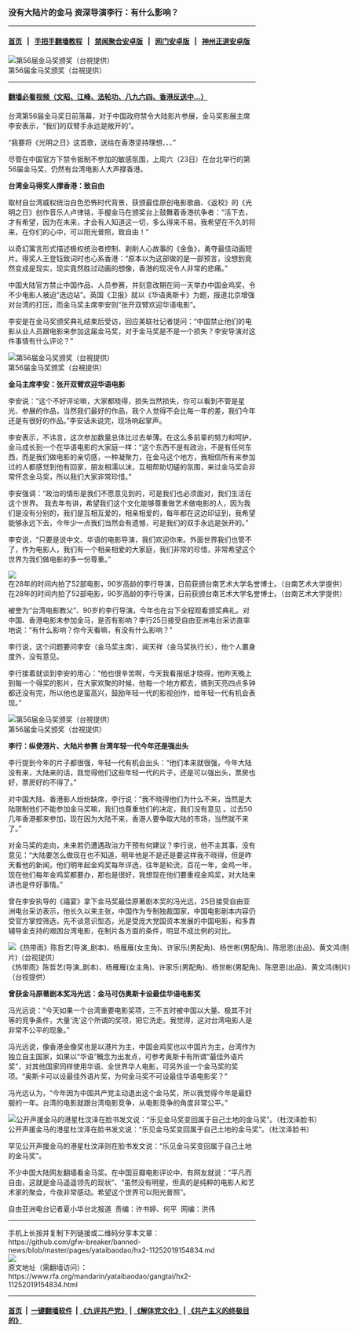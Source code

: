 ### 没有大陆片的金马    资深导演李行：有什么影响？
------------------------

#### [首页](https://github.com/gfw-breaker/banned-news/blob/master/README.md) &nbsp;&nbsp;|&nbsp;&nbsp; [手把手翻墙教程](https://github.com/gfw-breaker/guides/wiki) &nbsp;&nbsp;|&nbsp;&nbsp; [禁闻聚合安卓版](https://github.com/gfw-breaker/bn-android) &nbsp;&nbsp;|&nbsp;&nbsp; [网门安卓版](https://github.com/oGate2/oGate) &nbsp;&nbsp;|&nbsp;&nbsp; [神州正道安卓版](https://github.com/SzzdOgate/update) 



<div id="headerimg">
 <img alt="第56届金马奖颁奖（台視提供）" src="https://www.rfa.org/mandarin/yataibaodao/gangtai/hx2-11252019154834.html/1125d.jpg/@@images/b36a723e-df1c-400c-ad83-1d3146ef40ae.jpeg" title="第56届金马奖颁奖（台視提供）"/>
 <div id="headerimgcontents">
  <div id="headerimgcaption">
   <span>
    第56届金马奖颁奖（台視提供）
   </span>
   <!-- zoomattribute -->
  </div>
  <!-- headerimgcaption -->
 </div>
 <!-- headerimagecontents -->
</div>

<hr/>


#### [翻墙必看视频（文昭、江峰、法轮功、八九六四、香港反送中...）](https://github.com/gfw-breaker/banned-news/blob/master/pages/links.md)

<div id="storytext">
 <div>
  <div class="slot_header">
  </div>
 </div>
 <p>
 </p>
 <p>
  台湾第56届金马奖日前落幕，对于中国政府禁令大陆影片参展，金马奖影展主席李安表示，“我们的双臂手永远是敞开的”。
 </p>
 <p>
  “我要将《光明之日》这首歌，送给在香港坚持理想、、、”
 </p>
 <p>
  尽管在中国官方下禁令抵制不参加的敏感氛围，上周六（23日）在台北举行的第56届金马奖，仍然有台湾电影人大声撑香港。
 </p>
 <p>
 </p>
 <p>
 </p>
 <p>
  <b>
   台湾金马得奖人撑香港：致自由
  </b>
 </p>
 <p>
  取材自台湾威权统治白色恐怖时代背景，获颁最佳原创电影歌曲、《返校》的《光明之日》创作音乐人卢律铭，手握金马在颁奖台上鼓舞着香港抗争者：“活下去，才有希望，因为在未来，才会有人知道这一切，多么得来不易。我希望在不久的将来，在你们的心中，可以阳光普照，致自由！”
 </p>
 <p>
  以奇幻寓言形式描述极权统治者控制、剥削人心故事的《金鱼》，勇夺最佳动画短片。得奖人王登钰致词时也心系香港：“原本以为这部做的是一部预言，没想到竟然变成是现实，现实竟然胜过动画的想像，香港的现况令人非常的悲痛。”
 </p>
 <p>
  中国大陆官方禁止中国作品、人员参赛，并刻意改期在同一天举办中国金鸡奖，令不少电影人被迫“选边站”。英国《卫报》就以《华语奥斯卡》为题，报道北京增强对台湾的打压，而金马奖主席李安则“张开双臂欢迎华语电影”。
 </p>
 <p>
  李安是在金马奖颁奖典礼结束后受访，回应美联社记者提问：“中国禁止他们的电影从业人员跟电影来参加这届金马奖，对于金马奖是不是一个损失？李安导演对这件事情有什么评论？”
 </p>
 <p>
  <div class="image-inline captioned" style="width:700px;">
   <div style="width:700px;">
    <img alt="第56届金马奖颁奖（台視提供）" src="https://www.rfa.org/mandarin/yataibaodao/gangtai/hx2-11252019154834.html/1125b.jpg" title="第56届金马奖颁奖（台視提供）"/>
   </div>
   <div class="image-caption">
    <span style="width:700px;">
     第56届金马奖颁奖（台視提供）
    </span>
    <span class="copyright">
    </span>
   </div>
  </div>
 </p>
 <p>
  <b>
   金马主席李安：张开双臂欢迎华语电影
  </b>
 </p>
 <p>
  李安说：“这个不好评论嘛，大家都晓得，损失当然损失，你可以看到不管是星光、参展的作品，当然我们最好的作品，我个人觉得不会比每一年的差，我们今年还是有很好的作品。”李安话未说完，现场响起掌声。
 </p>
 <p>
  李安表示，不讳言，这次参加数量总体比过去单薄。在这么多前辈的努力和呵护，金马成长到一个在华语电影的大家庭一样：“这个东西不是有政治，不是有任何东西，而是我们做电影的亲切感，一种凝聚力，在金马这个地方，我相信所有来参加过的人都感觉到他有回家，朋友相濡以沫，互相帮助切磋的氛围，来过金马奖会非常怀念金马奖，所以我们大家非常珍惜。”
 </p>
 <p>
  李安强调：“政治的情形是我们不愿意见到的，可是我们也必须面对，我们生活在这个世界。 我去年有讲，希望我们这个文化能够尊重做艺术做电影的人，因为我们是没有分别的，我们是互相互爱的，相亲相爱的，每年都在这边印证到，我希望能够永远下去，今年少一点我们当然会有遗憾，可是我们的双手永远是张开的。”
 </p>
 <p>
  李安说，“只要是说中文、华语的电影导演，我们欢迎你来。外面世界我们也管不了，作为电影人，我们有一个相亲相爱的大家庭，我们非常的珍惜，非常希望这个世界为我们做电影的多一份尊重。”
 </p>
 <p>
  <div class="image-inline captioned" style="width:700px;">
   <div style="width:700px;">
    <img alt="在28年的时间内拍了52部电影，90岁高龄的李行导演，日前获颁台南艺术大学名誉博士。（台南艺术大学提供）" src="https://www.rfa.org/mandarin/yataibaodao/gangtai/hx2-11252019154834.html/1125a.jpg" title="在28年的时间内拍了52部电影，90岁高龄的李行导演，日前获颁台南艺术大学名誉博士。（台南艺术大学提供）"/>
   </div>
   <div class="image-caption">
    <span style="width:700px;">
     在28年的时间内拍了52部电影，90岁高龄的李行导演，日前获颁台南艺术大学名誉博士。（台南艺术大学提供）
    </span>
    <span class="copyright">
    </span>
   </div>
  </div>
 </p>
 <p>
  被誉为“台湾电影教父”、90岁的李行导演，今年也在台下全程观看颁奖典礼。对中国、香港电影未参加金马，是否有影响？李行25日接受自由亚洲电台采访直率地说：“有什么影响？你今天看嘛，有没有什么影响？”
 </p>
 <p>
  李行说，这个问题要问李安（金马奖主席）、闻天祥（金马奖执行长），他个人置身度外，没有意见。
 </p>
 <p>
  李行接着就谈到李安的用心：“他也很辛苦啊，今天我看报纸才晓得，他昨天晚上到每一个得奖的影片，在大家欢聚的时候，他每一个地方都去，搞到天亮四点多钟都还没有完，所以他也是蛮高兴，鼓励年轻一代的影视创作，给年轻一代有机会表现。”
 </p>
 <p>
  <div class="image-inline captioned" style="width:700px;">
   <div style="width:700px;">
    <img alt="第56届金马奖颁奖（台視提供）" src="https://www.rfa.org/mandarin/yataibaodao/gangtai/hx2-11252019154834.html/1125c.jpg" title="第56届金马奖颁奖（台視提供）"/>
   </div>
   <div class="image-caption">
    <span style="width:700px;">
     第56届金马奖颁奖（台視提供）
    </span>
    <span class="copyright">
    </span>
   </div>
  </div>
 </p>
 <p>
  <b>
   李行：纵使港片、大陆片参赛 台湾年轻一代今年还是强出头
  </b>
 </p>
 <p>
  李行提到今年的片子都很强，年轻一代有机会出头：“他们本来就很强，今年大陆没有来，大陆来的话，我觉得他们这些年轻一代的片子，还是可以强出头，票房也好，票房好的不得了。”
 </p>
 <p>
  对中国大陆、香港影人纷纷缺席，李行说：“我不晓得他们为什么不来，当然是大陆限制他们不能参加金马奖嘛，我们也尊重他们的决定，我们没有意见 。过去50几年香港都来参加，现在因为大陆不来，香港人要争取大陆的市场，当然就不来了。”
 </p>
 <p>
  对金马奖的走向，未来若仍遭遇政治力干预有何建议？李行说，他不主其事，没有意见：“大陆要怎么做现在也不知道，明年他是不是还是要这样我不晓得，但是昨天看他的新闻，他们明年起金鸡奖每年评选，往年是轮流，百花一年，金鸡一年，现在他们每年金鸡奖都要办，那也是很好，我想现在他们要重视金鸡奖，对大陆来讲也是件好事情。”
 </p>
 <p>
  曾在李安执导的《禧宴》拿下金马奖最佳原著剧本奖的冯光远，25日接受自由亚洲电台采访表示，他长久以来主张，中国作为专制独裁国家，中国电影剧本内容仍受官方掌控筛选，先不谈意识型态，光是受庞大党国资本发展的中国电影，和多靠辅导金支持的艰困台湾电影，在制片各方面的条件，明显不成比例的对比。
 </p>
 <p>
  <div class="image-inline captioned" style="width:700px;">
   <div style="width:700px;">
    <img alt="《热带雨》陈哲艺(导演_剧本)、杨雁雁(女主角)、许家乐(男配角)、杨世彬(男配角)、陈思恩(出品)、黄文鸿(制片)（台视提供）" src="https://www.rfa.org/mandarin/yataibaodao/gangtai/hx2-11252019154834.html/1125e.jpg" title="《热带雨》陈哲艺(导演_剧本)、杨雁雁(女主角)、许家乐(男配角)、杨世彬(男配角)、陈思恩(出品)、黄文鸿(制片)（台视提供）"/>
   </div>
   <div class="image-caption">
    <span style="width:700px;">
     《热带雨》陈哲艺(导演_剧本)、杨雁雁(女主角)、许家乐(男配角)、杨世彬(男配角)、陈思恩(出品)、黄文鸿(制片)（台视提供）
    </span>
    <span class="copyright">
    </span>
   </div>
  </div>
 </p>
 <p>
  <b>
   曾获金马原著剧本奖冯光远：金马可仿奥斯卡设最佳华语电影奖
  </b>
 </p>
 <p>
  冯光远说：“今天如果一个台湾重要电影奖项，三不五时被中国以大量、极其不对等的竞争条件，大量‘洗’这个所谓的奖项，把它洗走。我觉得，这对台湾电影人是非常不公平的现象。”
 </p>
 <p>
  冯光远说，像香港金像奖也是以港片为主，中国金鸡奖也以中国片为主，台湾作为独立自主国家，如果以“华语”概念为出发点，可参考奥斯卡有所谓“最佳外语片奖”，对其他国家同样使用华语、全世界华人电影，可另外设一个金马奖的奖项。“奥斯卡可以设最佳外语片奖，为何金马奖不可设最佳华语电影奖？”
 </p>
 <p>
  冯光远认为，“今年因为中国共产党主动退出这个金马奖，所以我觉得今年是最舒服的一年。台湾的电影就跟台湾电影竞争，从电影竞争的角度非常公平。”
 </p>
 <p>
  <div class="image-inline captioned" style="width:700px;">
   <div style="width:700px;">
    <img alt="公开声援金马的港星杜汶泽在脸书发文说：“乐见金马奖变回属于自己土地的金马奖”。（杜汶泽脸书）" src="https://www.rfa.org/mandarin/yataibaodao/gangtai/hx2-11252019154834.html/1123.jpg" title="公开声援金马的港星杜汶泽在脸书发文说：“乐见金马奖变回属于自己土地的金马奖”。（杜汶泽脸书）"/>
   </div>
   <div class="image-caption">
    <span style="width:700px;">
     公开声援金马的港星杜汶泽在脸书发文说：“乐见金马奖变回属于自己土地的金马奖”。（杜汶泽脸书）
    </span>
    <span class="copyright">
    </span>
   </div>
  </div>
 </p>
 <p>
  罕见公开声援金马的港星杜汶泽则在脸书发文说：“乐见金马奖变回属于自己土地的金马奖”。
 </p>
 <p>
  不少中国大陆网友翻墙看金马奖。在中国豆瓣电影评论中，有网友就说：“平凡而自由，这就是金马遥遥领先的现状”、“虽然没有明星，但真的是纯粹的电影人和艺术家的聚会，今夜非常感动。希望这个世界可以阳光普照”。
 </p>
 <p>
 </p>
 <p>
  自由亚洲电台记者夏小华台北报道  责编：许书婷、何平  网编：洪伟
 </p>
</div>

<hr/>
手机上长按并复制下列链接或二维码分享本文章：<br/>
https://github.com/gfw-breaker/banned-news/blob/master/pages/yataibaodao/hx2-11252019154834.md <br/>
<a href='https://github.com/gfw-breaker/banned-news/blob/master/pages/yataibaodao/hx2-11252019154834.md'><img src='https://github.com/gfw-breaker/banned-news/blob/master/pages/yataibaodao/hx2-11252019154834.md.png'/></a> <br/>
原文地址（需翻墙访问）：https://www.rfa.org/mandarin/yataibaodao/gangtai/hx2-11252019154834.html


------------------------
#### [首页](https://github.com/gfw-breaker/banned-news/blob/master/README.md) &nbsp;|&nbsp; [一键翻墙软件](https://github.com/gfw-breaker/nogfw/blob/master/README.md) &nbsp;| [《九评共产党》](https://github.com/gfw-breaker/9ping.md/blob/master/README.md#九评之一评共产党是什么) | [《解体党文化》](https://github.com/gfw-breaker/jtdwh.md/blob/master/README.md) | [《共产主义的终极目的》](https://github.com/gfw-breaker/gczydzjmd.md/blob/master/README.md)


<img src='http://gfw-breaker.win/banned-news/pages/yataibaodao/hx2-11252019154834.md' width='0px' height='0px'/>